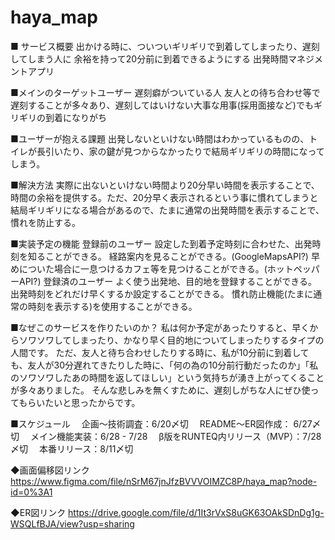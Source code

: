 # haya_map

■ サービス概要
出かける時に、ついついギリギリで到着してしまったり、遅刻してしまう人に
余裕を持って20分前に到着できるようにする
出発時間マネジメントアプリ

■メインのターゲットユーザー
遅刻癖がついている人
友人との待ち合わせ等で遅刻することが多々あり、遅刻してはいけない大事な用事(採用面接など)でもギリギリの到着になりがち

■ユーザーが抱える課題
出発しないといけない時間はわかっているものの、トイレが長引いたり、家の鍵が見つからなかったりで結局ギリギリの時間になってしまう。

■解決方法
実際に出ないといけない時間より20分早い時間を表示することで、時間の余裕を提供する。ただ、20分早く表示されるという事に慣れてしまうと結局ギリギリになる場合があるので、たまに通常の出発時間を表示することで、慣れを防止する。

■実装予定の機能
登録前のユーザー
  設定した到着予定時刻に合わせた、出発時刻を知ることができる。
  経路案内を見ることができる。(GoogleMapsAPI?)
  早めについた場合に一息つけるカフェ等を見つけることができる。(ホットペッパーAPI?)
登録済のユーザー
  よく使う出発地、目的地を登録することができる。
  出発時刻をどれだけ早くするか設定することができる。
  慣れ防止機能(たまに通常の時刻を表示する)を使用することができる。

■なぜこのサービスを作りたいのか？
私は何か予定があったりすると、早くからソワソワしてしまったり、かなり早く目的地についてしまったりするタイプの人間です。
ただ、友人と待ち合わせしたりする時に、私が10分前に到着しても、友人が30分遅れてきたりした時に、「何の為の10分前行動だったのか」「私のソワソワしたあの時間を返してほしい」という気持ちが湧き上がってくることが多々ありました。
そんな悲しみを無くすために、遅刻しがちな人にぜひ使ってもらいたいと思ったからです。

■スケジュール
　企画〜技術調査：6/20〆切
　README〜ER図作成： 6/27〆切
　メイン機能実装：6/28 - 7/28
　β版をRUNTEQ内リリース（MVP）：7/28〆切
　本番リリース：8/11〆切

◆画面偏移図リンク
 https://www.figma.com/file/nSrM67jnJfzBVVVOIMZC8P/haya_map?node-id=0%3A1

◆ER図リンク
https://drive.google.com/file/d/1It3rVxS8uGK63OAkSDnDg1g-WSQLfBJA/view?usp=sharing